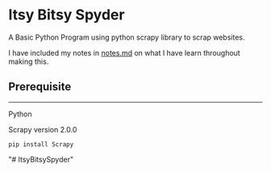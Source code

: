 
# Itsy Bitsy Spyder

A Basic Python Program using python scrapy library to scrap websites. 

I have included my notes in [notes.md](notes.md) on what I have learn throughout making this.

## Prerequisite 
-------------------
Python

Scrapy version 2.0.0

 `pip install Scrapy`

"# ItsyBitsySpyder" 

